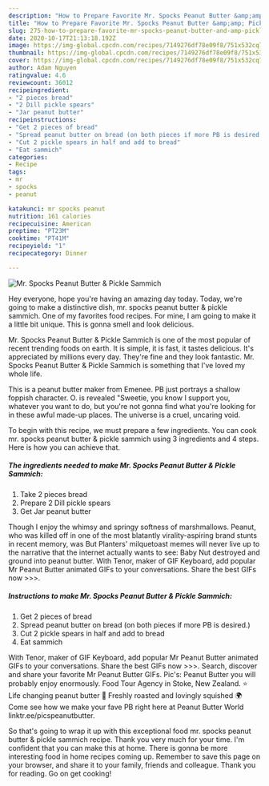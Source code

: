 ```yaml
---
description: "How to Prepare Favorite Mr. Spocks Peanut Butter &amp;amp; Pickle Sammich"
title: "How to Prepare Favorite Mr. Spocks Peanut Butter &amp;amp; Pickle Sammich"
slug: 275-how-to-prepare-favorite-mr-spocks-peanut-butter-and-amp-pickle-sammich
date: 2020-10-17T21:13:18.192Z
image: https://img-global.cpcdn.com/recipes/7149276df78e09f8/751x532cq70/mr-spocks-peanut-butter-pickle-sammich-recipe-main-photo.jpg
thumbnail: https://img-global.cpcdn.com/recipes/7149276df78e09f8/751x532cq70/mr-spocks-peanut-butter-pickle-sammich-recipe-main-photo.jpg
cover: https://img-global.cpcdn.com/recipes/7149276df78e09f8/751x532cq70/mr-spocks-peanut-butter-pickle-sammich-recipe-main-photo.jpg
author: Adam Nguyen
ratingvalue: 4.6
reviewcount: 36012
recipeingredient:
- "2 pieces bread"
- "2 Dill pickle spears"
- "Jar peanut butter"
recipeinstructions:
- "Get 2 pieces of bread"
- "Spread peanut butter on bread (on both pieces if more PB is desired.)"
- "Cut 2 pickle spears in half and add to bread"
- "Eat sammich"
categories:
- Recipe
tags:
- mr
- spocks
- peanut

katakunci: mr spocks peanut 
nutrition: 161 calories
recipecuisine: American
preptime: "PT23M"
cooktime: "PT41M"
recipeyield: "1"
recipecategory: Dinner

---
```



![Mr. Spocks Peanut Butter &amp; Pickle Sammich](https://img-global.cpcdn.com/recipes/7149276df78e09f8/751x532cq70/mr-spocks-peanut-butter-pickle-sammich-recipe-main-photo.jpg)

Hey everyone, hope you're having an amazing day today. Today, we're going to make a distinctive dish, mr. spocks peanut butter &amp; pickle sammich. One of my favorites food recipes. For mine, I am going to make it a little bit unique. This is gonna smell and look delicious.

Mr. Spocks Peanut Butter &amp; Pickle Sammich is one of the most popular of recent trending foods on earth. It is simple, it is fast, it tastes delicious. It's appreciated by millions every day. They're fine and they look fantastic. Mr. Spocks Peanut Butter &amp; Pickle Sammich is something that I've loved my whole life.

This is a peanut butter maker from Emenee. PB just portrays a shallow foppish character. O. is revealed &#34;Sweetie, you know I support you, whatever you want to do, but you&#39;re not gonna find what you&#39;re looking for in these awful made-up places. The universe is a cruel, uncaring void.


To begin with this recipe, we must prepare a few ingredients. You can cook mr. spocks peanut butter &amp; pickle sammich using 3 ingredients and 4 steps. Here is how you can achieve that.

<!--inarticleads1-->

##### The ingredients needed to make Mr. Spocks Peanut Butter &amp; Pickle Sammich:

1. Take 2 pieces bread
1. Prepare 2 Dill pickle spears
1. Get Jar peanut butter


Though I enjoy the whimsy and springy softness of marshmallows. Peanut, who was killed off in one of the most blatantly virality-aspiring brand stunts in recent memory, was But Planters&#39; milquetoast memes will never live up to the narrative that the internet actually wants to see: Baby Nut destroyed and ground into peanut butter. With Tenor, maker of GIF Keyboard, add popular Mr Peanut Butter animated GIFs to your conversations. Share the best GIFs now &gt;&gt;&gt;. 

<!--inarticleads2-->

##### Instructions to make Mr. Spocks Peanut Butter &amp; Pickle Sammich:

1. Get 2 pieces of bread
1. Spread peanut butter on bread (on both pieces if more PB is desired.)
1. Cut 2 pickle spears in half and add to bread
1. Eat sammich


With Tenor, maker of GIF Keyboard, add popular Mr Peanut Butter animated GIFs to your conversations. Share the best GIFs now &gt;&gt;&gt;. Search, discover and share your favorite Mr Peanut Butter GIFs. Pic&#39;s: Peanut Butter you will probably enjoy enormously. Food Tour Agency in Stoke, New Zealand. ⭐️ Life changing peanut butter 🥜 Freshly roasted and lovingly squished 🌍 Come see how we make your fave PB right here at Peanut Butter World linktr.ee/picspeanutbutter. 

So that's going to wrap it up with this exceptional food mr. spocks peanut butter &amp; pickle sammich recipe. Thank you very much for your time. I'm confident that you can make this at home. There is gonna be more interesting food in home recipes coming up. Remember to save this page on your browser, and share it to your family, friends and colleague. Thank you for reading. Go on get cooking!
